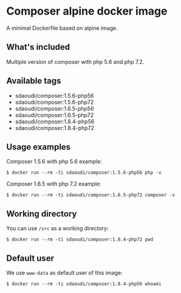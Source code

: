 # Composer alpine docker image #

A minimal Dockerfile based on alpine image.

## What's included ##

Multiple version of composer with php 5.6 
and php 7.2.

## Available tags ##

- sdaoudi/composer:1.5.6-php56
- sdaoudi/composer:1.5.6-php72
- sdaoudi/composer:1.6.5-php56
- sdaoudi/composer:1.6.5-php72
- sdaoudi/composer:1.8.4-php56
- sdaoudi/composer:1.8.4-php72

## Usage examples ##

Composer 1.5.6 with php 5.6 example:

    $ docker run --rm -ti sdaoudi/composer:1.5.6-php56 php -v

Composer 1.6.5 with php 7.2 example:

    $ docker run --rm -ti sdaoudi/composer:1.6.5-php72 composer -v

## Working directory ##

You can use ``/src`` as a working directory:

	$ docker run --rm -ti sdaoudi/composer:1.8.4-php72 pwd

## Default user ##

We use ``www-data`` as default user of this image:

	$ docker run --rm -ti sdaoudi/composer:1.8.4-php56 whoami
